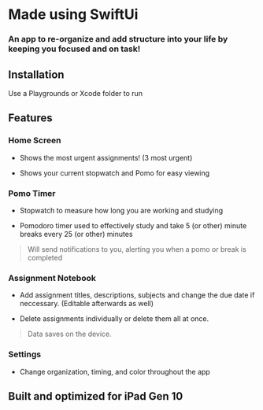 # Made using SwiftUi
### An app to re-organize and add structure into your life by keeping you focused and on task!

## Installation 

 Use a Playgrounds or Xcode folder to run 

## Features 

### Home Screen

* Shows the most urgent assignments! (3 most urgent) 

* Shows your current stopwatch and Pomo for easy viewing


### Pomo Timer

* Stopwatch to measure how long you are working and studying

* Pomodoro timer used to effectively study and take 5 (or other) minute breaks every 25 (or other) minutes

> Will send notifications to you, alerting you when a pomo or break is completed


### Assignment Notebook 

* Add assignment titles, descriptions, subjects and change the due date if neccessary. (Editable afterwards as well) 

* Delete assignments individually or delete them all at once. 

> Data saves on the device.


### Settings 

* Change organization, timing, and color throughout the app

## Built and optimized for iPad Gen 10
